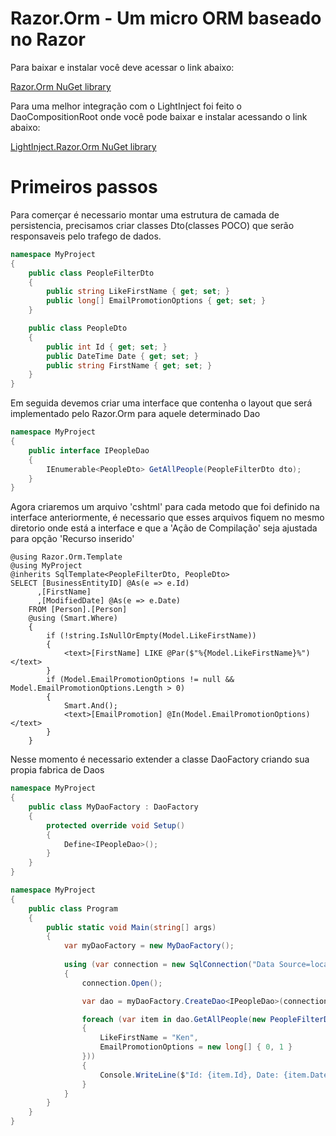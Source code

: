 Razor.Orm - Um micro ORM baseado no Razor
========================================

Para baixar e instalar você deve acessar o link abaixo:

[Razor.Orm NuGet library](https://www.nuget.org/packages/Razor.Orm)

Para uma melhor integração com o LightInject foi feito o DaoCompositionRoot onde você pode baixar e instalar acessando o link abaixo:

[LightInject.Razor.Orm NuGet library](https://www.nuget.org/packages/LightInject.Razor.Orm)

Primeiros passos
========================================

Para comerçar é necessario montar uma estrutura de camada de persistencia, precisamos criar classes Dto(classes POCO) que serão responsaveis pelo trafego de dados. 

```csharp
namespace MyProject
{
    public class PeopleFilterDto
    {
        public string LikeFirstName { get; set; }
        public long[] EmailPromotionOptions { get; set; }
    }

    public class PeopleDto
    {
        public int Id { get; set; }
        public DateTime Date { get; set; }
        public string FirstName { get; set; }
    }
}
```

Em seguida devemos criar uma interface que contenha o layout que será implementado pelo Razor.Orm para aquele determinado Dao

```csharp
namespace MyProject
{
	public interface IPeopleDao
	{
		IEnumerable<PeopleDto> GetAllPeople(PeopleFilterDto dto);
	}
}
```

Agora criaremos um arquivo 'cshtml' para cada metodo que foi definido na interface anteriormente, é necessario que esses arquivos fiquem no mesmo diretorio onde está a interface e que a 'Ação de Compilação' seja ajustada para opção 'Recurso inserido'

```cshtml
@using Razor.Orm.Template
@using MyProject
@inherits SqlTemplate<PeopleFilterDto, PeopleDto>
SELECT [BusinessEntityID] @As(e => e.Id)
      ,[FirstName]
      ,[ModifiedDate] @As(e => e.Date)
    FROM [Person].[Person]
    @using (Smart.Where)
    {
        if (!string.IsNullOrEmpty(Model.LikeFirstName))
        {
            <text>[FirstName] LIKE @Par($"%{Model.LikeFirstName}%")</text>
        }
        if (Model.EmailPromotionOptions != null && Model.EmailPromotionOptions.Length > 0)
        {
            Smart.And();
            <text>[EmailPromotion] @In(Model.EmailPromotionOptions)</text>
        }
    }
```

Nesse momento é necessario extender a classe DaoFactory criando sua propia fabrica de Daos

```csharp
namespace MyProject
{
	public class MyDaoFactory : DaoFactory
	{
		protected override void Setup()
		{
			Define<IPeopleDao>();
		}
	}
}
```
```csharp
namespace MyProject
{
    public class Program
    {
        public static void Main(string[] args)
        {
            var myDaoFactory = new MyDaoFactory();
        
            using (var connection = new SqlConnection("Data Source=localhost\\SQLEXPRESS;Initial Catalog=AdventureWorks2017;Integrated Security=True"))
            {
                connection.Open();

                var dao = myDaoFactory.CreateDao<IPeopleDao>(connection);

                foreach (var item in dao.GetAllPeople(new PeopleFilterDto()
                {
                    LikeFirstName = "Ken",
                    EmailPromotionOptions = new long[] { 0, 1 }
                }))
                {
                    Console.WriteLine($"Id: {item.Id}, Date: {item.Date}, FirstName: {item.FirstName}");
                }
            }
        }
    }
}
```
